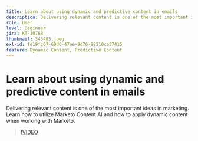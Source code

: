 ```yaml
---
title: Learn about using dynamic and predictive content in emails
description: Delivering relevant content is one of the most important ideas in marketing. Learn how to utilize Marketo Content AI and how to apply dynamic content when working with Marketo.
role: User
level: Beginner
jira: KT-10768
thumbnail: 345485.jpeg
exl-id: fe19fc67-60d0-47ee-9d76-88210ca37415
feature: Dynamic Content, Predictive Content
---
```

# Learn about using dynamic and predictive content in emails

Delivering relevant content is one of the most important ideas in marketing. Learn how to utilize Marketo Content AI and how to apply dynamic content when working with Marketo.

>[!VIDEO](https://video.tv.adobe.com/v/345485/?quality=12&learn=on)
